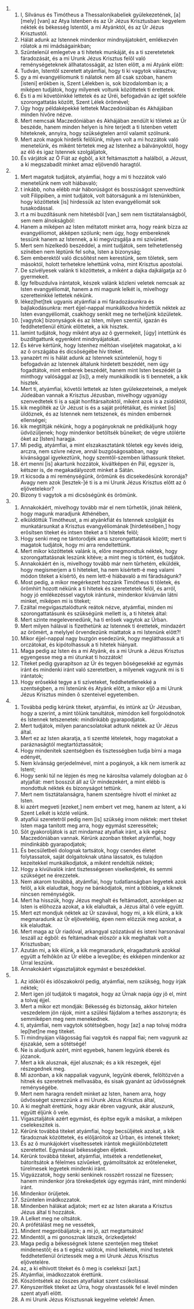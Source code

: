 <ol>
  <li>
    <ol>
      <li>l, Silvánus és Timótheus a Thessalonikabeliek gyülekezetének, [a] [mely] [van] az Atya Istenben és az Úr Jézus Krisztusban: kegyelem néktek és békesség Istentõl, a mi Atyánktól, és az Úr Jézus Krisztustól.</li>
      <li>Hálát adunk az Istennek mindenkor mindnyájatokért, emlékezvén rólatok a mi imádságainkban;</li>
      <li>Szüntelenül emlegetve a ti hitetek munkáját, és a ti szeretetetek fáradozását, és a mi Urunk Jézus Krisztus felõl való reménységeteknek állhatatosságát, az Isten elõtt, a mi Atyánk elõtt:</li>
      <li>Tudván, Istentõl szeretett atyámfiai, hogy ti ki vagytok választva;</li>
      <li>gy a mi evangyéliomunk ti nálatok nem áll csak szóban, hanem [isteni] erõkben is, Szent Lélekben is, sok bizodalomban is; a miképen tudjátok, hogy milyenek voltunk közöttetek ti érettetek.</li>
      <li>És ti a mi követõinkké lettetek és az Úréi, befogadván az ígét sokféle szorongattatás között, Szent Lélek örömével;</li>
      <li>Úgy hogy példaképekké lettetek Maczedóniában és Akhájában minden hívõre nézve.</li>
      <li>Mert nemcsak Maczedóniában és Akhájában zendült ki tõletek az Úr beszéde, hanem minden helyen is híre terjedt a ti Istenben vetett hiteteknek, annyira, hogy szükségtelen arról valamit szólnunk.</li>
      <li>Mert azok magok hirdetik felõlünk, milyen volt a mi hozzátok való menetelünk, és miként tértetek meg az Istenhez a bálványoktól, hogy az élõ és igaz Istennek szolgáljatok,</li>
      <li>És várjátok az Õ Fiát az égbõl, a kit feltámasztott a halálból, a Jézust, a ki megszabadít minket amaz eljövendõ haragtól.</li>
    </ol>
  </li>
  <li>
    <ol>
      <li>Mert magatok tudjátok, atyámfiai, hogy a mi ti hozzátok való menetelünk nem volt hiábavaló;</li>
      <li>t inkább, noha elébb már háborúságot és bosszúságot szenvedtünk volt Filippiben, a mint tudjátok, volt bátorságunk a mi Istenünkben, hogy közöttetek [is] hirdessük az Isten evangyéliomát sok tusakodással.</li>
      <li>rt a mi buzdításunk nem hitetésbõl [van,] sem nem tisztátalanságból, sem nem álnokságból:</li>
      <li>Hanem a miképen az Isten méltatott minket arra, hogy reánk bízza az evangyéliomot, akképen szólunk; nem úgy, hogy embereknek tessünk hanem az Istennek, a ki megvizsgálja a mi szívünket.</li>
      <li>Mert sem hízelkedõ beszéddel, a mint tudjátok, sem telhetetlenség színében nem léptünk fel soha, Isten a bizonyság;</li>
      <li>Sem emberektõl való dicsõítést nem kerestünk, sem tõletek, sem másoktól, holott terhetekre lehettünk volna, mint Krisztus apostolai.</li>
      <li>De szívélyesek valánk ti közöttetek, a miként a dajka dajkálgatja az õ gyermekeit.</li>
      <li>Így felbuzdulva irántatok, készek valánk közleni veletek nemcsak az Isten evangyéliomát, hanem a mi magunk lelkét is, mivelhogy szeretteinkké lettetek nékünk.</li>
      <li>lékez[het]tek ugyanis atyámfiai a mi fáradozásunkra és bajlakodásunkra: mert éjjel-nappal munkálkodva hirdettük néktek az Isten evangyéliomát, csakhogy senkit meg ne terheljünk közületek.</li>
      <li>[vagytok] bizonyságok és az Isten, milyen szentül, igazán és feddhetetlenül éltünk elõttetek, a kik hisztek.</li>
      <li>lamint tudjátok, hogy miként atya az õ gyermekeit, [úgy] intettünk és buzdítgattunk egyenként mindnyájatokat.</li>
      <li>És kérve kértünk, hogy Istenhez méltóan viseljétek magatokat, a ki az õ országába és dicsõségébe hív titeket.</li>
      <li>yanazért mi is hálát adunk az Istennek szüntelenül, hogy ti befogadván az Istennek általunk hirdetett beszédét, nem úgy fogadtátok, mint emberek beszédét, hanem mint Isten beszédét (a minthogy valósággal az [is]), a mely munkálkodik is ti bennetek, a kik hisztek.</li>
      <li>Mert ti, atyámfiai, követõi lettetek az Isten gyülekezeteinek, a melyek Júdeában vannak a Krisztus Jézusban, mivelhogy ugyanúgy szenvedtetek ti is a saját honfitársaitoktól, miként azok is a zsidóktól,</li>
      <li>kik megölték az Úr Jézust is és a saját prófétáikat, és minket [is] üldöznek, és az Istennek nem tetszenek, és minden embernek ellenségei;</li>
      <li>kik megtiltják nékünk, hogy a pogányoknak ne prédikáljunk hogy üdvözüljenek; hogy mindenkor betöltsék bûneiket; de végre utólérte õket az [Isten] haragja.</li>
      <li>Mi pedig, atyámfiai, a mint elszakasztatánk tõletek egy kevés ideig, arczra, nem szívre nézve, annál buzgóságosabban, nagy kívánsággal igyekeztünk, hogy szemtõl-szemben láthassunk titeket.</li>
      <li>ért menni [is] akartunk hozzátok, kiváltképen én Pál, egyszer is, kétszer is, de megakadályozott minket a Sátán.</li>
      <li>rt kicsoda a mi reménységünk, örömünk és dicsekedésünk koronája? Avagy nem azok [lesztek-]é ti is a mi Urunk Jézus Krisztus elõtt az õ eljövetelekor?</li>
      <li>Bizony ti vagytok a mi dicsõségünk és örömünk.</li>
    </ol>
  </li>
  <li>
    <ol>
      <li>Annakokáért, mivelhogy tovább már el nem tûrhetõk, jónak ítélénk, hogy magunk maradjunk Athénében,</li>
      <li>elküldöttük Timótheust, a mi atyánkfiát és Istennek szolgáját és munkatársunkat a Krisztus evangyéliomának [hirdetésében,] hogy erõsítsen titeket és intsen titeket a ti hitetek felõl;</li>
      <li>Hogy senki meg ne tántorodjék ama szorongattatások között; mert ti magatok tudjátok, hogy mi arra rendeltettünk.</li>
      <li>Mert mikor közöttetek valánk is, elõre megmondtuk néktek, hogy szorongattatásnak leszünk kitéve; a mint meg is történt, és tudjátok.</li>
      <li>Annakokáért én is, mivelhogy tovább már nem tûrhetém, elküldék, hogy megismerjem a ti hiteteket, ha nem kísértett-é meg valami módon titeket a kísértõ, és nem lett-é hiábavaló a mi fáradságunk?</li>
      <li>Most pedig, a mikor megérkezett hozzánk Timótheus ti tõletek, és örömhírt hozott nékünk a ti hitetek és szeretetetek felõl, és arról, hogy jó emlékezéssel vagytok irántunk, mindenkor kívánván látni minket, miképen mi is titeket;</li>
      <li>Ezáltal megvígasztalódtunk reátok nézve, atyámfiai, minden mi szorongattatásunk és szükségünk mellett is, a ti hitetek által:</li>
      <li>Mert szinte megelevenedünk, ha ti erõsek vagytok az Úrban.</li>
      <li>Mert milyen hálával is fizethetünk az Istennek ti érettetek, mindazért az örömért, a melylyel örvendezünk miattatok a mi Istenünk elõtt?!</li>
      <li>Mikor éjjel-nappal nagy buzgón esedezünk, hogy megláthassuk a ti orczátokat, és kipótolhassuk a ti hitetek hiányait.</li>
      <li>Maga pedig az Isten és a mi Atyánk, és a mi Urunk a Jézus Krisztus egyengesse meg a mi útunkat ti hozzátok!</li>
      <li>Titeket pedig gyarapítson az Úr és tegyen bõségesekké az egymás iránt és mindenki iránt való szeretetben, a milyenek vagyunk mi is ti irántatok;</li>
      <li>Hogy erõsekké tegye a ti szíveteket, feddhetetlenekké a szentségben, a mi Istenünk és Atyánk elõtt, a mikor eljõ a mi Urunk Jézus Krisztus minden õ szenteivel egyetemben.</li>
    </ol>
  </li>
  <li>
    <ol>
      <li>Továbbá pedig kérünk titeket, atyámfiai, és intünk az Úr Jézusban, hogy a szerint, a mint tõlünk tanultátok, mimódon kell forgolódnotok és Istennek tetszenetek: mindinkább gyarapodjatok.</li>
      <li>Mert tudjátok, milyen parancsolatokat adtunk néktek az Úr Jézus által.</li>
      <li>Mert ez az Isten akaratja, a ti szentté lételetek, hogy magatokat a paráznaságtól megtartóztassátok;</li>
      <li>Hogy mindenitek szentségben és tisztességben tudja bírni a maga edényét,</li>
      <li>Nem kívánság gerjedelmével, mint a pogányok, a kik nem ismerik az Istent;</li>
      <li>Hogy senki túl ne lépjen és meg ne károsítsa valamely dologban az õ atyjafiát: mert bosszút áll az Úr mindezekért, a mint elébb is mondottuk néktek és bizonyságot tettünk.</li>
      <li>Mert nem tisztátalanságra, hanem szentségre hívott el minket az Isten.</li>
      <li>ki azért megveti [ezeket,] nem embert vet meg, hanem az Istent, a ki Szent Lelkét is közlé velünk.</li>
      <li>atyafiúi szeretetrõl pedig nem [is] szükség írnom néktek: mert titeket Isten maga tanított meg arra, hogy egymást szeressétek;</li>
      <li>Sõt gyakoroljátok is azt mindamaz atyafiak iránt, a kik egész Maczedóniában vannak. Kérünk azonban titeket atyámfiai, hogy mindinkább gyarapodjatok;</li>
      <li>És becsületbeli dolognak tartsátok, hogy csendes életet folytassatok, saját dolgaitoknak utána lássatok, és tulajdon kezeitekkel munkálkodjatok, a miként rendeltük néktek;</li>
      <li>Hogy a kívülvalók iránt tisztességesen viselkedjetek, és semmi szükséget ne érezzetek.</li>
      <li>Nem akarom továbbá, atyámfiai, hogy tudatlanságban legyetek azok felõl, a kik elaludtak, hogy ne bánkódjatok, mint a többiek, a kiknek nincsen reménységök.</li>
      <li>Mert ha hisszük, hogy Jézus meghalt és feltámadott, azonképen az Isten is elõhozza azokat, a kik elaludtak, a Jézus által õ vele együtt.</li>
      <li>Mert ezt mondjuk néktek az Úr szavával, hogy mi, a kik élünk, a kik megmaradunk az Úr eljöveteléig, épen nem elõzzük meg azokat, a kik elaludtak.</li>
      <li>Mert maga az Úr riadóval, arkangyal szózatával és isteni harsonával leszáll az égbõl: és feltámadnak elõször a kik meghaltak volt a Krisztusban;</li>
      <li>Azután mi, a kik élünk, a kik megmaradunk, elragadtatunk azokkal együtt a felhõkön az Úr elébe a levegõbe; és ekképen mindenkor az Úrral leszünk.</li>
      <li>Annakokáért vígasztaljátok egymást e beszédekkel.</li>
    </ol>
  </li>
  <li>
    <ol>
      <li>Az idõkrõl és idõszakokról pedig, atyámfiai, nem szükség, hogy írjak néktek;</li>
      <li>Mert igen jól tudjátok ti magatok, hogy az Úrnak napja úgy jõ el, mint a tolvaj éjjel.</li>
      <li>Mert a mikor ezt mondják: Békesség és biztonság, akkor hirtelen veszedelem jön rájok, mint a szülési fájdalom a terhes asszonyra; és semmiképen meg nem menekednek.</li>
      <li>ti, atyámfiai, nem vagytok sötétségben, hogy [az] a nap tolvaj módra lep[het]ne meg titeket.</li>
      <li>Ti mindnyájan világosság fiai vagytok és nappal fiai; nem vagyunk az éjszakáé, sem a sötétségé!</li>
      <li>Ne is aludjunk azért, mint egyebek, hanem legyünk éberek és józanok.</li>
      <li>Mert a kik alusznak, éjjel alusznak; és a kik részegek, éjjel részegednek meg.</li>
      <li>Mi azonban, a kik nappaliak vagyunk, legyünk éberek, felöltözvén a hitnek és szeretetnek mellvasába, és sisak gyanánt az üdvösségnek reménységébe.</li>
      <li>Mert nem haragra rendelt minket az Isten, hanem arra, hogy üdvösséget szerezzünk a mi Urunk Jézus Krisztus által,</li>
      <li>A ki meghalt érettünk, hogy akár ébren vagyunk, akár aluszunk, együtt éljünk õ vele.</li>
      <li>Vígasztaljátok azért egymást, és építse egyik a másikat, a miképen cselekeszitek is.</li>
      <li>Kérünk továbbá titeket atyámfiai, hogy becsüljétek azokat, a kik fáradoznak közöttetek, és elõljáróitok az Úrban, és intenek titeket;</li>
      <li>És az õ munkájokért viseltessetek irántok megkülönböztetett szeretettel. Egymással békességben éljetek.</li>
      <li>Kérünk továbbá titeket, atyámfiai, intsétek a rendetleneket, bátorítsátok a félelmes szívûeket, gyámolítsátok az erõteleneket, türelmesek legyetek mindenki iránt.</li>
      <li>Vigyázzatok, hogy senki senkinek rosszért rosszal ne fizessen; hanem mindenkor jóra törekedjetek úgy egymás iránt, mint mindenki iránt.</li>
      <li>Mindenkor örüljetek.</li>
      <li>Szüntelen imádkozzatok.</li>
      <li>Mindenben hálákat adjatok; mert ez az Isten akarata a Krisztus Jézus által ti hozzátok.</li>
      <li>A Lelket meg ne oltsátok.</li>
      <li>A prófétálást meg ne vessétek,</li>
      <li>Mindent megpróbáljatok; a mi jó, azt megtartsátok!</li>
      <li>Mindentõl, a mi gonosznak látszik, õrizkedjetek!</li>
      <li>Maga pedig a békességnek Istene szenteljen meg titeket mindenestõl; és a ti egész valótok, mind lelketek, mind testetek feddhetetlenül õriztessék meg a mi Urunk Jézus Krisztus eljövetelére.</li>
      <li>az, a ki elhivott titeket és õ meg is cselekszi [azt.]</li>
      <li>Atyámfiai, imádkozzatok érettünk.</li>
      <li>Köszöntsétek az összes atyafiakat szent csókolással.</li>
      <li>Kényszerítlek titeket az Úrra, hogy olvastassék fel e levél minden szent atyafi elõtt.</li>
      <li>A mi Urunk Jézus Krisztusnak kegyelme veletek! Ámen.</li>
    </ol>
  </li>
</ol>